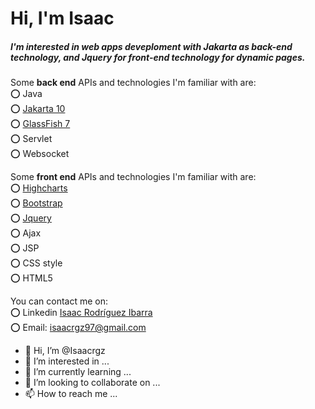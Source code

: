 <h1>Hi, I'm Isaac</h1>

<h5>I'm interested in web apps deveploment with <i>Jakarta</i> as back-end technology, and <i>Jquery</i> for front-end technology for dynamic pages.</h5>

Some <b>back end</b> APIs and technologies I'm familiar with are:
<br/>
:o: Java
<br/>
:o: <a href="https://jakarta.ee/">Jakarta 10</a>
<br/>
:o: <a href="https://glassfish.org/">GlassFish 7</a>
<br/>
:o: Servlet
<br/>
:o: Websocket
<br/>

Some <b>front end</b> APIs and technologies I'm familiar with are:
<br/>
:o: <a href="https://www.highcharts.com/demo">Highcharts</a>
<br/>
:o: <a href="https://getbootstrap.com/docs/5.2/getting-started/introduction/">Bootstrap</a>
<br/>
:o: <a href="https://api.jquery.com/">Jquery</a>
<br/>
:o: Ajax 
<br/>
:o: JSP
<br/>
:o: CSS style
<br/>
:o: HTML5

You can contact me on: 
<br/>
:o: Linkedin <a href="https://www.linkedin.com/in/isaac-rodr%C3%ADguez-ibarra-8364b9212/">Isaac Rodríguez Ibarra</a>
<br/>
:o: Email: isaacrgz97@gmail.com

- 👋 Hi, I’m @Isaacrgz
- 👀 I’m interested in ...
- 🌱 I’m currently learning ...
- 💞️ I’m looking to collaborate on ...
- 📫 How to reach me ...

<!---
Isaacrgz/Isaacrgz is a ✨ special ✨ repository because its `README.md` (this file) appears on your GitHub profile.
You can click the Preview link to take a look at your changes.
--->
